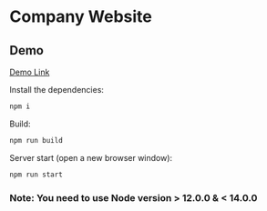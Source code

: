 # Company Website

## Demo

[Demo Link](https://nimble-rabanadas-2d17b9.netlify.app/)

Install the dependencies:

```bash
npm i
```

Build:

```bash
npm run build
```

Server start (open a new browser window):

```bash
npm run start
```

### Note: You need to use Node version > 12.0.0 & < 14.0.0
